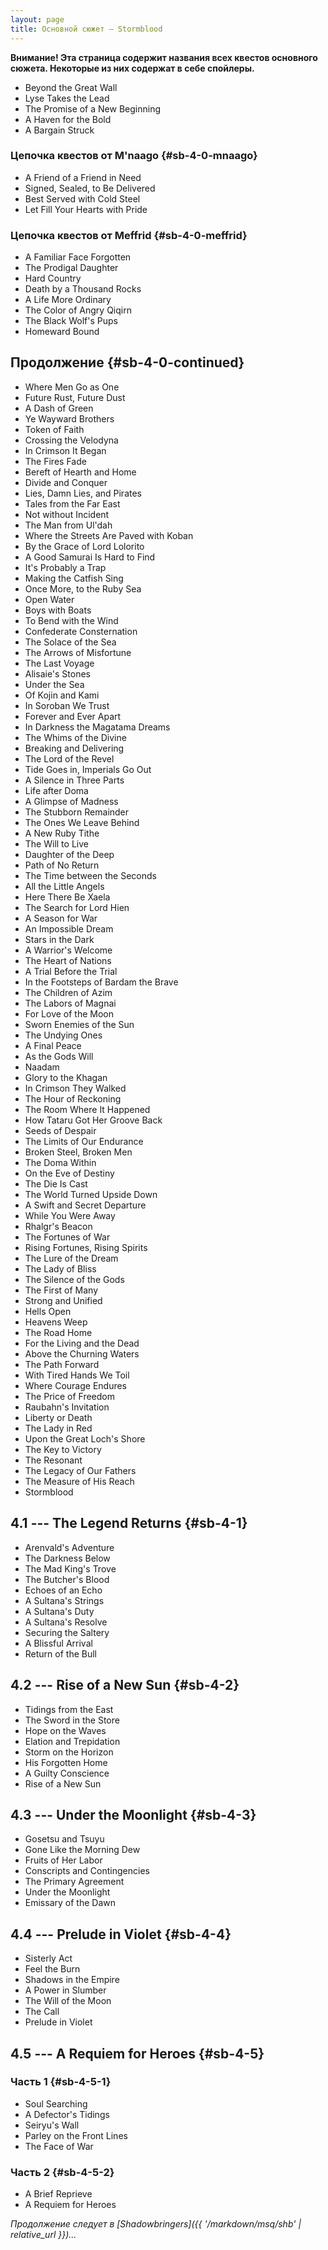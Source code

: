 ```yaml
---
layout: page
title: Основной сюжет — Stormblood
---
```


**Внимание! Эта страница содержит названия всех квестов основного сюжета. Некоторые из них содержат в себе спойлеры.**

* Beyond the Great Wall
* Lyse Takes the Lead
* The Promise of a New Beginning
* A Haven for the Bold
* A Bargain Struck

### Цепочка квестов от M'naago {#sb-4-0-mnaago}

* A Friend of a Friend in Need
* Signed, Sealed, to Be Delivered
* Best Served with Cold Steel
* Let Fill Your Hearts with Pride

### Цепочка квестов от Meffrid {#sb-4-0-meffrid}

* A Familiar Face Forgotten
* The Prodigal Daughter
* Hard Country
* Death by a Thousand Rocks
* A Life More Ordinary
* The Color of Angry Qiqirn
* The Black Wolf's Pups
* Homeward Bound

## Продолжение {#sb-4-0-continued}

* Where Men Go as One
* Future Rust, Future Dust
* A Dash of Green
* Ye Wayward Brothers
* Token of Faith
* Crossing the Velodyna
* In Crimson It Began
* The Fires Fade
* Bereft of Hearth and Home
* Divide and Conquer
* Lies, Damn Lies, and Pirates
* Tales from the Far East
* Not without Incident
* The Man from Ul'dah
* Where the Streets Are Paved with Koban
* By the Grace of Lord Lolorito
* A Good Samurai Is Hard to Find
* It's Probably a Trap
* Making the Catfish Sing
* Once More, to the Ruby Sea
* Open Water
* Boys with Boats
* To Bend with the Wind
* Confederate Consternation
* The Solace of the Sea
* The Arrows of Misfortune
* The Last Voyage
* Alisaie's Stones
* Under the Sea
* Of Kojin and Kami
* In Soroban We Trust
* Forever and Ever Apart
* In Darkness the Magatama Dreams
* The Whims of the Divine
* Breaking and Delivering
* The Lord of the Revel
* Tide Goes in, Imperials Go Out
* A Silence in Three Parts
* Life after Doma
* A Glimpse of Madness
* The Stubborn Remainder
* The Ones We Leave Behind
* A New Ruby Tithe
* The Will to Live
* Daughter of the Deep
* Path of No Return
* The Time between the Seconds
* All the Little Angels
* Here There Be Xaela
* The Search for Lord Hien
* A Season for War
* An Impossible Dream
* Stars in the Dark
* A Warrior's Welcome
* The Heart of Nations
* A Trial Before the Trial
* In the Footsteps of Bardam the Brave
* The Children of Azim
* The Labors of Magnai
* For Love of the Moon
* Sworn Enemies of the Sun
* The Undying Ones
* A Final Peace
* As the Gods Will
* Naadam
* Glory to the Khagan
* In Crimson They Walked
* The Hour of Reckoning
* The Room Where It Happened
* How Tataru Got Her Groove Back
* Seeds of Despair
* The Limits of Our Endurance
* Broken Steel, Broken Men
* The Doma Within
* On the Eve of Destiny
* The Die Is Cast
* The World Turned Upside Down
* A Swift and Secret Departure
* While You Were Away
* Rhalgr's Beacon
* The Fortunes of War
* Rising Fortunes, Rising Spirits
* The Lure of the Dream
* The Lady of Bliss
* The Silence of the Gods
* The First of Many
* Strong and Unified
* Hells Open
* Heavens Weep
* The Road Home
* For the Living and the Dead
* Above the Churning Waters
* The Path Forward
* With Tired Hands We Toil
* Where Courage Endures
* The Price of Freedom
* Raubahn's Invitation
* Liberty or Death
* The Lady in Red
* Upon the Great Loch's Shore
* The Key to Victory
* The Resonant
* The Legacy of Our Fathers
* The Measure of His Reach
* Stormblood

## 4.1 --- The Legend Returns {#sb-4-1}

* Arenvald's Adventure
* The Darkness Below
* The Mad King's Trove
* The Butcher's Blood
* Echoes of an Echo
* A Sultana's Strings
* A Sultana's Duty
* A Sultana's Resolve
* Securing the Saltery
* A Blissful Arrival
* Return of the Bull

## 4.2 --- Rise of a New Sun {#sb-4-2}

* Tidings from the East
* The Sword in the Store
* Hope on the Waves
* Elation and Trepidation
* Storm on the Horizon
* His Forgotten Home
* A Guilty Conscience
* Rise of a New Sun

## 4.3 --- Under the Moonlight {#sb-4-3}

* Gosetsu and Tsuyu
* Gone Like the Morning Dew
* Fruits of Her Labor
* Conscripts and Contingencies
* The Primary Agreement
* Under the Moonlight
* Emissary of the Dawn

## 4.4 --- Prelude in Violet {#sb-4-4}

* Sisterly Act
* Feel the Burn
* Shadows in the Empire
* A Power in Slumber
* The Will of the Moon
* The Call
* Prelude in Violet

## 4.5 --- A Requiem for Heroes {#sb-4-5}

### Часть 1 {#sb-4-5-1}

* Soul Searching
* A Defector's Tidings
* Seiryu's Wall
* Parley on the Front Lines
* The Face of War

### Часть 2 {#sb-4-5-2}

* A Brief Reprieve
* A Requiem for Heroes

_Продолжение следует в [Shadowbringers]({{ '/markdown/msq/shb' | relative_url }})..._